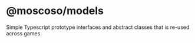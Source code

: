 # @moscoso/models
Simple Typescript prototype interfaces and abstract classes that is re-used across games
